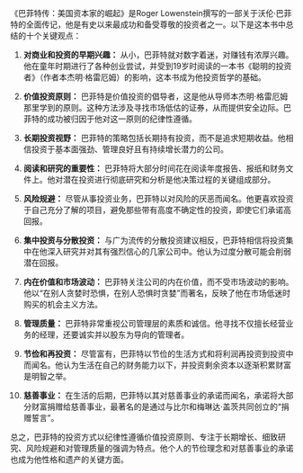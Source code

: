 《巴菲特传：美国资本家的崛起》是Roger Lowenstein撰写的一部关于沃伦·巴菲特的全面传记，他是有史以来最成功和备受尊敬的投资者之一。以下是这本书中总结的十个关键观点：

1. **对商业和投资的早期兴趣：** 从小，巴菲特就对数字着迷，对赚钱有浓厚兴趣。他在童年时期进行了各种创业尝试，并受到19岁时阅读的一本书《聪明的投资者》（作者本杰明·格雷厄姆）的影响，这本书成为他投资哲学的基础。

2. **价值投资原则：** 巴菲特是价值投资的倡导者，这是他从导师本杰明·格雷厄姆那里学到的原则。这种方法涉及寻找市场低估的证券，从而提供安全边际。巴菲特的成功被归因于他对这一原则的纪律性遵循。

3. **长期投资视野：** 巴菲特的策略包括长期持有投资，而不是追求短期收益。他相信投资于基本面强劲、管理良好且有持续增长潜力的公司。

4. **阅读和研究的重要性：** 巴菲特将大部分时间花在阅读年度报告、报纸和财务文件上。他对潜在投资进行彻底研究和分析是他决策过程的关键组成部分。

5. **风险规避：** 尽管从事投资业务，巴菲特以对风险的厌恶而闻名。他更喜欢投资于自己充分了解的项目，避免那些带有高度不确定性的投资，即使它们承诺高回报。

6. **集中投资与分散投资：** 与广为流传的分散投资建议相反，巴菲特相信将投资集中在他深入研究并对其有强烈信心的几家公司中。他认为过度分散可能会削弱潜在回报。

7. **内在价值和市场波动：** 巴菲特关注公司的内在价值，而不受市场波动的影响。他以“在别人贪婪时恐惧，在别人恐惧时贪婪”而著名，反映了他在市场低迷时购买的机会主义方法。

8. **管理质量：** 巴菲特非常重视公司管理层的素质和诚信。他寻找不仅擅长经营业务的经理，还要诚实并以股东为导向的管理者。

9. **节俭和再投资：** 尽管富有，巴菲特以节俭的生活方式和将利润再投资到投资中而闻名。他认为生活在自己的财务能力以下，并投资剩余资本以逐渐积累财富是明智之举。

10. **慈善事业：** 在生活的后期，巴菲特以其对慈善事业的承诺而闻名，承诺将大部分财富捐赠给慈善事业，最著名的是通过与比尔和梅琳达·盖茨共同创立的“捐赠誓言”。

总之，巴菲特的投资方式以纪律性遵循价值投资原则、专注于长期增长、细致研究、风险规避和对管理质量的强调为特点。他个人的节俭理念和对慈善事业的承诺也成为他性格和遗产的关键方面。